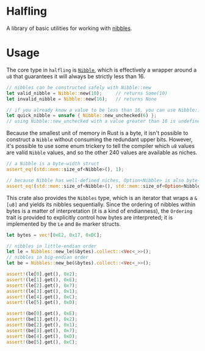 # Halfling
A library of basic utilities for working with 
[nibbles](https://en.wikipedia.org/wiki/Nibble).

# Usage
The core type in `halfling` is 
[`Nibble`](https://docs.rs/halfling/latest/halfling/struct.Nibble.html), which
is effectively a wrapper around a `u8` that guarantees it will always be 
strictly less than 16.

```rust
// nibbles can be constructed safely with Nibble::new
let valid_nibble = Nibble::new(10);     // returns Some(10)
let invalid_nibble = Nibble::new(16);   // returns None

// if you already know a value to be less than 16, you can use Nibble::new_unchecked
let quick_nibble = unsafe { Nibble::new_unchecked(6) };
// using Nibble::new_unchecked with a value greater than 16 is undefined behaviour
```

Because the smallest unit of memory in Rust is a byte, it isn't possible to 
construct a `Nibble` without consuming the redundant upper bits. However, it's
possible to use some enum trickery to tell the compiler which `u8` values are
valid `Nibble` values, and so the other 240 values are available as niches.

```rust
// a Nibble is a byte-width struct
assert_eq!(std::mem::size_of<Nibble>(), 1);

// because Nibble has well-defined niches, Option<Nibble> is also byte-width
assert_eq!(std::mem::size_of<Nibble>(), std::mem::size_of<Option<Nibble>>());
```

This crate also provides the `Nibbles` type, which is an iterator that wraps a
`&[u8]` and yields its nibbles sequentially. Since the ordering of nibbles
within bytes is a matter of interpretation (it is a kind of endianness), the 
`Ordering` trait is provided to explicitly control how bytes are interpreted;
it is implemented by the `Le` and `Be` marker structs.

```rust
let bytes = vec![0xE2, 0x17, 0xDC];

// nibbles in little-endian order
let le = Nibbles::new_le(&bytes).collect::<Vec<_>>();
// nibbles in big-endian order
let be = Nibbles::new_be(&bytes).collect::<Vec<_>>();

assert!(le[0].get(), 0x2);
assert!(le[1].get(), 0xE);
assert!(le[2].get(), 0x7);
assert!(le[3].get(), 0x1);
assert!(le[4].get(), 0xC);
assert!(le[5].get(), 0xD);

assert!(be[0].get(), 0xE);
assert!(be[1].get(), 0x2);
assert!(be[2].get(), 0x1);
assert!(be[3].get(), 0x7);
assert!(be[4].get(), 0xD);
assert!(be[5].get(), 0xC);
```
